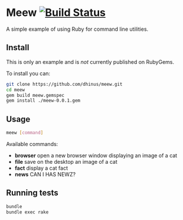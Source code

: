 # Meew [![Build Status](https://travis-ci.org/dhinus/meew.svg?branch=master)](https://travis-ci.org/dhinus/meew)

A simple example of using Ruby for command line utilities.

## Install

This is only an example and is _not_ currently published on RubyGems.

To install you can:

```sh
git clone https://github.com/dhinus/meew.git
cd meew
gem build meew.gemspec
gem install ./meew-0.0.1.gem
```

## Usage

```sh
meew [command]
```

Available commands:

* **browser** open a new browser window displaying an image of a cat
* **file** save on the desktop an image of a cat
* **fact** display a cat fact
* **news** CAN I HAS NEWZ?

## Running tests

```sh
bundle
bundle exec rake
```
